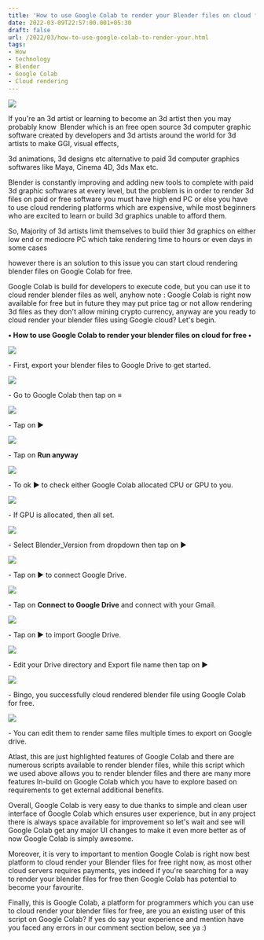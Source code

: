 ```yaml
---
title: 'How to use Google Colab to render your Blender files on cloud for free.'
date: 2022-03-09T22:57:00.001+05:30
draft: false
url: /2022/03/how-to-use-google-colab-to-render-your.html
tags: 
- How
- technology
- Blender
- Google Colab
- Cloud rendering
---
```


 [![](https://lh3.googleusercontent.com/-AtcldE9FVW4/YijjbDSPznI/AAAAAAAAJl8/TdCQ6IPyFzsVc5XKI8JwONwKA3ha9eJFgCNcBGAsYHQ/s1600/1646846824758544-0.png)](https://lh3.googleusercontent.com/-AtcldE9FVW4/YijjbDSPznI/AAAAAAAAJl8/TdCQ6IPyFzsVc5XKI8JwONwKA3ha9eJFgCNcBGAsYHQ/s1600/1646846824758544-0.png) 

  

  

  

If you're an 3d artist or learning to become an 3d artist then you may probably know  Blender which is an free open source 3d computer graphic software created by developers and 3d artists around the world for 3d artists to make GGI, visual effects, 

3d animations, 3d designs etc alternative to paid 3d computer graphics softwares like Maya, Cinema 4D, 3ds Max etc.

  

Blender is constantly improving and adding new tools to complete with paid 3d graphic softwares at every level, but the problem is in order to render 3d files on paid or free software you must have high end PC or else you have to use cloud rendering platforms which are expensive, while most beginners who are excited to learn or build 3d graphics unable to afford them.

  

So, Majority of 3d artists limit themselves to build thier 3d graphics on either low end or mediocre PC which take rendering time to hours or even days in some cases

however there is an solution to this issue you can start cloud rendering blender files on Google Colab for free.

  

Google Colab is build for developers to execute code, but you can use it to cloud render blender files as well, anyhow note : Google Colab is right now available for free but in future they may put price tag or not allow rendering 3d files as they don't allow mining crypto currency, anyway are you ready to cloud render your blender files using Google cloud? Let's begin.

**• How to use Google Colab to render your blender files on cloud for free •**

 **[![](https://lh3.googleusercontent.com/-4uguZpPX0ts/YijjZ8081iI/AAAAAAAAJl4/k--_ZfQuxpMvgbyKCW5neUcGYuJWTdMtwCNcBGAsYHQ/s1600/1646846821224713-1.png)](https://lh3.googleusercontent.com/-4uguZpPX0ts/YijjZ8081iI/AAAAAAAAJl4/k--_ZfQuxpMvgbyKCW5neUcGYuJWTdMtwCNcBGAsYHQ/s1600/1646846821224713-1.png)** 

\- First, export your blender files to Google Drive to get started.

  

 [![](https://lh3.googleusercontent.com/-66FnHemkv1s/YijjZDlXdRI/AAAAAAAAJl0/-hGBfUfc6IkAQbUa_JIXQJWmyL47WUAogCNcBGAsYHQ/s1600/1646846817103409-2.png)](https://lh3.googleusercontent.com/-66FnHemkv1s/YijjZDlXdRI/AAAAAAAAJl0/-hGBfUfc6IkAQbUa_JIXQJWmyL47WUAogCNcBGAsYHQ/s1600/1646846817103409-2.png) 

  

\- Go to Google Colab then tap on **≡**

  

 [![](https://lh3.googleusercontent.com/-s8r7dmx5rAs/YijjX3KoIEI/AAAAAAAAJlw/bzWIhXz4Pzcti2UbHxBzQT3JoaLZIuLgwCNcBGAsYHQ/s1600/1646846812651741-3.png)](https://lh3.googleusercontent.com/-s8r7dmx5rAs/YijjX3KoIEI/AAAAAAAAJlw/bzWIhXz4Pzcti2UbHxBzQT3JoaLZIuLgwCNcBGAsYHQ/s1600/1646846812651741-3.png) 

  

\- Tap on ▶️

  

 [![](https://lh3.googleusercontent.com/-ucsrZjjjJSE/YijjW3h4W9I/AAAAAAAAJls/K7eukjOHYbIj99pOb3fZuKxJ7la7Q6xLgCNcBGAsYHQ/s1600/1646846807856069-4.png)](https://lh3.googleusercontent.com/-ucsrZjjjJSE/YijjW3h4W9I/AAAAAAAAJls/K7eukjOHYbIj99pOb3fZuKxJ7la7Q6xLgCNcBGAsYHQ/s1600/1646846807856069-4.png) 

  

\- Tap on **Run anyway**

 **[![](https://lh3.googleusercontent.com/-k0n_EHK3eK4/YijjVmizciI/AAAAAAAAJlo/rAgLt205fOEL3ahfrEvOAo5ywU0ruC37QCNcBGAsYHQ/s1600/1646846803577508-5.png)](https://lh3.googleusercontent.com/-k0n_EHK3eK4/YijjVmizciI/AAAAAAAAJlo/rAgLt205fOEL3ahfrEvOAo5ywU0ruC37QCNcBGAsYHQ/s1600/1646846803577508-5.png)** 

\- To ok ▶️ to check either Google Colab allocated CPU or GPU to you.

  

 [![](https://lh3.googleusercontent.com/-rMM4RFilZPQ/YijjUnRh1tI/AAAAAAAAJlk/-ErnSVcR0PoKMONzET1L7oQAsg2TBf2RgCNcBGAsYHQ/s1600/1646846799744048-6.png)](https://lh3.googleusercontent.com/-rMM4RFilZPQ/YijjUnRh1tI/AAAAAAAAJlk/-ErnSVcR0PoKMONzET1L7oQAsg2TBf2RgCNcBGAsYHQ/s1600/1646846799744048-6.png) 

  

\- If GPU is allocated, then all set.

  

 [![](https://lh3.googleusercontent.com/-YdpOwjv5Gno/YijjToLLuZI/AAAAAAAAJlg/RI-nGRuoKeU1L3n72VJV8Fhrm4oCcwAewCNcBGAsYHQ/s1600/1646846795996330-7.png)](https://lh3.googleusercontent.com/-YdpOwjv5Gno/YijjToLLuZI/AAAAAAAAJlg/RI-nGRuoKeU1L3n72VJV8Fhrm4oCcwAewCNcBGAsYHQ/s1600/1646846795996330-7.png) 

  

\- Select Blender\_Version from dropdown then tap on ▶️ 

  

 [![](https://lh3.googleusercontent.com/-Hc12e7Ssk2Y/YijjSkrmWhI/AAAAAAAAJlc/S9Aav_LR0z4HnMTf-VdB0mXhE-za1BH9wCNcBGAsYHQ/s1600/1646846791580231-8.png)](https://lh3.googleusercontent.com/-Hc12e7Ssk2Y/YijjSkrmWhI/AAAAAAAAJlc/S9Aav_LR0z4HnMTf-VdB0mXhE-za1BH9wCNcBGAsYHQ/s1600/1646846791580231-8.png) 

  

\- Tap on ▶️ to connect Google Drive.

  

 [![](https://lh3.googleusercontent.com/-k6O4hamAQFc/YijjRmzqhOI/AAAAAAAAJlY/Hbk5OX7xE0sjojMoEkXS03dAVO6tvgbdACNcBGAsYHQ/s1600/1646846787138742-9.png)](https://lh3.googleusercontent.com/-k6O4hamAQFc/YijjRmzqhOI/AAAAAAAAJlY/Hbk5OX7xE0sjojMoEkXS03dAVO6tvgbdACNcBGAsYHQ/s1600/1646846787138742-9.png) 

  

\- Tap on **Connect to Google Drive** and connect with your Gmail.

  

 [![](https://lh3.googleusercontent.com/-40Ntjt3qjI8/YijjQqDtE0I/AAAAAAAAJlU/_vLzQX9wLlsKqehNnUIkj9Vr4ukt11BrgCNcBGAsYHQ/s1600/1646846783288355-10.png)](https://lh3.googleusercontent.com/-40Ntjt3qjI8/YijjQqDtE0I/AAAAAAAAJlU/_vLzQX9wLlsKqehNnUIkj9Vr4ukt11BrgCNcBGAsYHQ/s1600/1646846783288355-10.png) 

  
\- Tap on ▶️ to import Google Drive.  

  

 [![](https://lh3.googleusercontent.com/-SjiyrwDFAIo/YijjPfin4YI/AAAAAAAAJlQ/bYFwRema9owWh7AsOMhAe-dabEt37XdDQCNcBGAsYHQ/s1600/1646846777596674-11.png)](https://lh3.googleusercontent.com/-SjiyrwDFAIo/YijjPfin4YI/AAAAAAAAJlQ/bYFwRema9owWh7AsOMhAe-dabEt37XdDQCNcBGAsYHQ/s1600/1646846777596674-11.png) 

  

\- Edit your Drive directory and Export file name then tap on ▶️

  

 [![](https://lh3.googleusercontent.com/-8kG_8g8L-qY/YijjOP0qWDI/AAAAAAAAJlM/mv654Em27UAzkbGK9_YseMNNIC7mPj5qwCNcBGAsYHQ/s1600/1646846773345742-12.png)](https://lh3.googleusercontent.com/-8kG_8g8L-qY/YijjOP0qWDI/AAAAAAAAJlM/mv654Em27UAzkbGK9_YseMNNIC7mPj5qwCNcBGAsYHQ/s1600/1646846773345742-12.png) 

  

\- Bingo, you successfully cloud rendered blender file using Google Colab for free.

  

 [![](https://lh3.googleusercontent.com/-_hbO3gOHyRA/YijjNG-stAI/AAAAAAAAJlI/2-JNZ6-gW7gGYrIdrfx-j-2N7LUJ0qdBgCNcBGAsYHQ/s1600/1646846766633734-13.png)](https://lh3.googleusercontent.com/-_hbO3gOHyRA/YijjNG-stAI/AAAAAAAAJlI/2-JNZ6-gW7gGYrIdrfx-j-2N7LUJ0qdBgCNcBGAsYHQ/s1600/1646846766633734-13.png) 

  

\- You can edit them to render same files multiple times to export on Google drive.

  

Atlast, this are just highlighted features of Google Colab and there are numerous scripts available to render blender files, while this script which we used above allows you to render blender files and there are many more features In-build on Google Colab which you have to explore based on requirements to get external additional benefits.

  

Overall, Google Colab is very easy to due thanks to simple and clean user interface of Google Colab which ensures user experience, but in any project there is always space available for improvement so let's wait and see will Google Colab get any major UI changes to make it even more better as of now Google Colab is simply awesome.

  

Moreover, it is very to important to mention Google Colab is right now best platform to cloud render your Blender files for free right now, as most other cloud servers requires payments, yes indeed if you're searching for a way to render your blender files for free then Google Colab has potential to become your favourite.

  

Finally, this is Google Colab, a platform for programmers which you can use to cloud render your blender files for free, are you an existing user of this script on Google Colab? If yes do say your experience and mention have you faced any errors in our comment section below, see ya :)